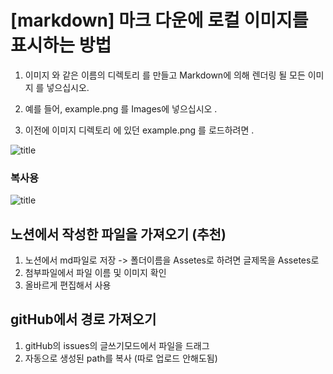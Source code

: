 # [markdown] 마크 다운에 로컬 이미지를 표시하는 방법

1. 이미지 와 같은 이름의 디렉토리 를 만들고 Markdown에 의해 렌더링 될 모든 이미지 를 넣으십시오.

2. 예를 들어, example.png 를 Images에 넣으십시오 .

3. 이전에 이미지 디렉토리 에 있던 example.png 를 로드하려면 .

![title](Images/example1.png)

### 복사용

![title](Assets/스크린샷_2022-03-18_오전_10.58.15.png)

## 노션에서 작성한 파일을 가져오기 (추천)

1. 노션에서 md파일로 저장 -> 폴더이름을 Assetes로 하려면 글제목을 Assetes로
2. 첨부파일에서 파일 이름 및 이미지 확인
3. 올바르게 편집해서 사용

## gitHub에서 경로 가져오기

1. gitHub의 issues의 글쓰기모드에서 파일을 드래그
2. 자동으로 생성된 path를 복사 (따로 업로드 안해도됨)
